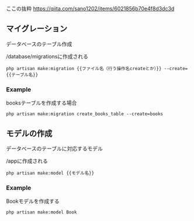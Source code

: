 ここの抜粋 https://qiita.com/sano1202/items/6021856b70e4f8d3dc3d

## マイグレーション

データベースのテーブル作成

/database/migrationsに作成される

```
php artisan make:migration {{ファイル名（行う操作名createとか）}} --create={{テーブル名}}
```

### Example

booksテーブルを作成する場合

```
php artisan make:migration create_books_table --create=books
```

## モデルの作成
データベースのテーブルに対応するモデル

/appに作成される

```
php artisan make:model {{モデル名}}
```

### Example

Bookモデルを作成する

```
php artisan make:model Book
```
